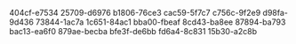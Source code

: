 404cf-e7534
25709-d6976
b1806-76ce3
cac59-5f7c7
c756c-9f2e9
d98fa-9d436
73844-1ac7a
1c651-84ac1
bba00-fbeaf
8cd43-ba8ee
87894-ba793
bac13-ea6f0
879ae-becba
bfe3f-de6bb
fd6a4-8c831
15b30-a2c8b
